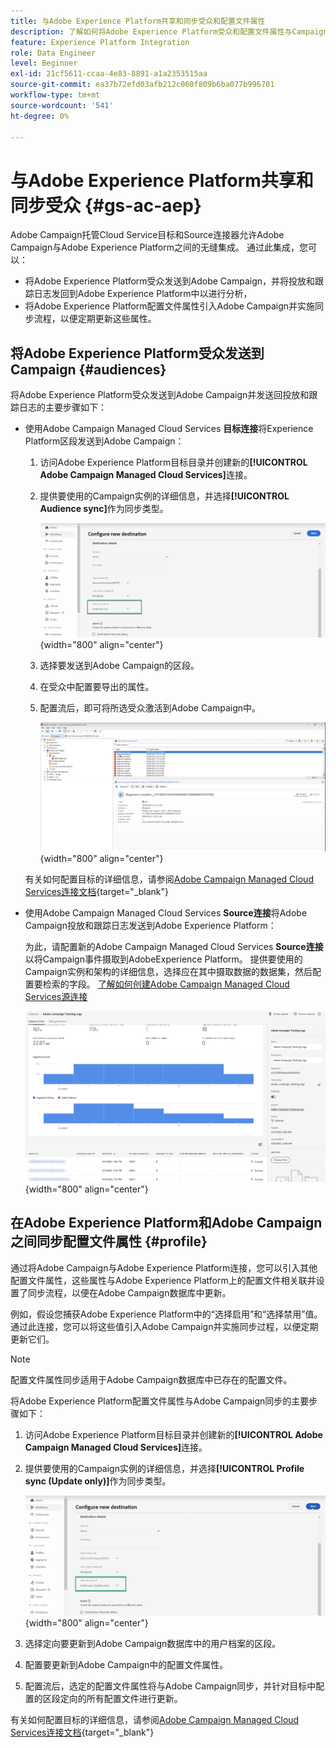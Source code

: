 ```yaml
---
title: 与Adobe Experience Platform共享和同步受众和配置文件属性
description: 了解如何将Adobe Experience Platform受众和配置文件属性与Campaign同步
feature: Experience Platform Integration
role: Data Engineer
level: Beginner
exl-id: 21cf5611-ccaa-4e83-8891-a1a2353515aa
source-git-commit: ea37b72efd03afb212c060f809b6ba077b996701
workflow-type: tm+mt
source-wordcount: '541'
ht-degree: 0%

---
```


# 与Adobe Experience Platform共享和同步受众 {#gs-ac-aep}

Adobe Campaign托管Cloud Service目标和Source连接器允许Adobe Campaign与Adobe Experience Platform之间的无缝集成。 通过此集成，您可以：

* 将Adobe Experience Platform受众发送到Adobe Campaign，并将投放和跟踪日志发回到Adobe Experience Platform中以进行分析，
* 将Adobe Experience Platform配置文件属性引入Adobe Campaign并实施同步流程，以便定期更新这些属性。

## 将Adobe Experience Platform受众发送到Campaign {#audiences}

将Adobe Experience Platform受众发送到Adobe Campaign并发送回投放和跟踪日志的主要步骤如下：

* 使用Adobe Campaign Managed Cloud Services **目标连接**&#x200B;将Experience Platform区段发送到Adobe Campaign：

   1. 访问Adobe Experience Platform目标目录并创建新的&#x200B;**[!UICONTROL Adobe Campaign Managed Cloud Services]**&#x200B;连接。
   1. 提供要使用的Campaign实例的详细信息，并选择&#x200B;**[!UICONTROL Audience sync]**&#x200B;作为同步类型。

      ![](assets/aep-audience-sync.png){width="800" align="center"}

   1. 选择要发送到Adobe Campaign的区段。
   1. 在受众中配置要导出的属性。
   1. 配置流后，即可将所选受众激活到Adobe Campaign中。

      ![](assets/aep-destination.png){width="800" align="center"}

  有关如何配置目标的详细信息，请参阅[Adobe Campaign Managed Cloud Services连接文档](https://www.adobe.com/go/destinations-adobe-campaign-managed-cloud-services-en){target="_blank"}

* 使用Adobe Campaign Managed Cloud Services **Source连接**&#x200B;将Adobe Campaign投放和跟踪日志发送到Adobe Experience Platform：

  为此，请配置新的Adobe Campaign Managed Cloud Services **Source连接**&#x200B;以将Campaign事件摄取到AdobeExperience Platform。 提供要使用的Campaign实例和架构的详细信息，选择应在其中摄取数据的数据集，然后配置要检索的字段。 [了解如何创建Adobe Campaign Managed Cloud Services源连接](https://www.adobe.com/go/sources-campaign-ui-en)

  ![](assets/aep-logs.png){width="800" align="center"}

## 在Adobe Experience Platform和Adobe Campaign之间同步配置文件属性 {#profile}

通过将Adobe Campaign与Adobe Experience Platform连接，您可以引入其他配置文件属性，这些属性与Adobe Experience Platform上的配置文件相关联并设置了同步流程，以便在Adobe Campaign数据库中更新。

例如，假设您捕获Adobe Experience Platform中的“选择启用”和“选择禁用”值。 通过此连接，您可以将这些值引入Adobe Campaign并实施同步过程，以便定期更新它们。

>[!NOTE]
>
>配置文件属性同步适用于Adobe Campaign数据库中已存在的配置文件。

将Adobe Experience Platform配置文件属性与Adobe Campaign同步的主要步骤如下：

1. 访问Adobe Experience Platform目标目录并创建新的&#x200B;**[!UICONTROL Adobe Campaign Managed Cloud Services]**&#x200B;连接。
1. 提供要使用的Campaign实例的详细信息，并选择&#x200B;**[!UICONTROL Profile sync (Update only)]**&#x200B;作为同步类型。

   ![](assets/aep-profile-sync.png){width="800" align="center"}

1. 选择定向要更新到Adobe Campaign数据库中的用户档案的区段。
1. 配置要更新到Adobe Campaign中的配置文件属性。
1. 配置流后，选定的配置文件属性将与Adobe Campaign同步，并针对目标中配置的区段定向的所有配置文件进行更新。

有关如何配置目标的详细信息，请参阅[Adobe Campaign Managed Cloud Services连接文档](https://www.adobe.com/go/destinations-adobe-campaign-managed-cloud-services-en){target="_blank"}